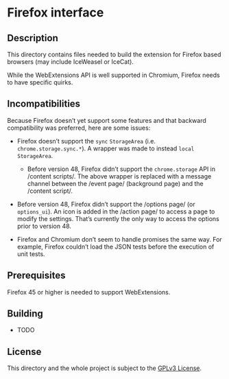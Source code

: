 # Firefox interface
## Description
This directory contains files needed to build the extension for Firefox based browsers (may include IceWeasel or IceCat).

While the WebExtensions API is well supported in Chromium, Firefox needs to have specific quirks.

## Incompatibilities
Because Firefox doesn’t yet support some features and that backward compatibility was preferred, here are some issues:

* Firefox doesn’t support the `sync` `StorageArea` (i.e. `chrome.storage.sync.*`). A wrapper was made to instead `local` `StorageArea`.
  - Before version 48, Firefox didn’t support the `chrome.storage` API in /content scripts/. The above wrapper is replaced with a message channel between the /event page/ (background page) and the /content script/.
* Before version 48, Firefox didn’t support the /options page/ (or `options_ui`). An icon is added in the /action page/ to access a page to modify the settings. That’s currently the only way to access the options prior to version 48.

* Firefox and Chromium don’t seem to handle promises the same way. For example, Firefox couldn’t load the JSON tests before the execution of unit tests.

## Prerequisites
Firefox 45 or higher is needed to support WebExtensions.

## Building
* TODO

## License
This directory and the whole project is subject to the [GPLv3 License](../license).
